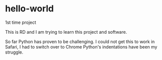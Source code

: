 # hello-world
1st time project

This is RD and I am trying to learn this project and software.

So far Python has proven to be challenging.
I could not get this to work in Safari, I had to switch over to Chrome
Python's indentations have been my struggle.


